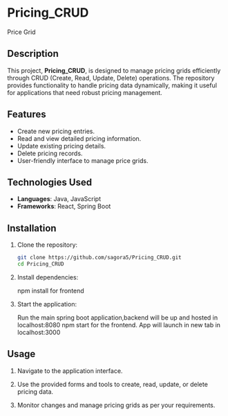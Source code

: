 # Pricing_CRUD

Price Grid

## Description

This project, **Pricing_CRUD**, is designed to manage pricing grids efficiently through CRUD (Create, Read, Update, Delete) operations. The repository provides functionality to handle pricing data dynamically, making it useful for applications that need robust pricing management.

## Features

- Create new pricing entries.
- Read and view detailed pricing information.
- Update existing pricing details.
- Delete pricing records.
- User-friendly interface to manage price grids.

## Technologies Used

- **Languages**: Java, JavaScript
- **Frameworks**: React, Spring Boot

## Installation

1. Clone the repository:

   ```bash
   git clone https://github.com/sagora5/Pricing_CRUD.git
   cd Pricing_CRUD
   
2. Install dependencies:

   npm install for frontend

3. Start the application:

   Run the main spring boot application,backend will be up and hosted in localhost:8080
   npm start for the frontend. App will launch in new tab in localhost:3000

## Usage

1. Navigate to the application interface.

2. Use the provided forms and tools to create, read, update, or delete pricing data.

3. Monitor changes and manage pricing grids as per your requirements.

